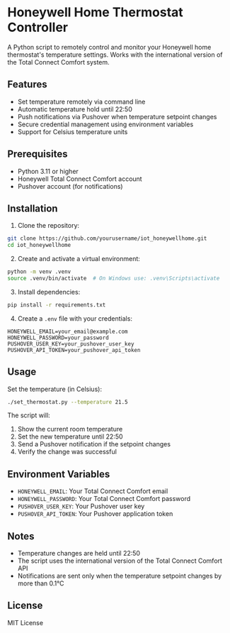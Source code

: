 # Honeywell Home Thermostat Controller

A Python script to remotely control and monitor your Honeywell home thermostat's temperature settings. Works with the international version of the Total Connect Comfort system.

## Features

- Set temperature remotely via command line
- Automatic temperature hold until 22:50
- Push notifications via Pushover when temperature setpoint changes
- Secure credential management using environment variables
- Support for Celsius temperature units

## Prerequisites

- Python 3.11 or higher
- Honeywell Total Connect Comfort account
- Pushover account (for notifications)

## Installation

1. Clone the repository:
```bash
git clone https://github.com/yourusername/iot_honeywellhome.git
cd iot_honeywellhome
```

2. Create and activate a virtual environment:
```bash
python -m venv .venv
source .venv/bin/activate  # On Windows use: .venv\Scripts\activate
```

3. Install dependencies:
```bash
pip install -r requirements.txt
```

4. Create a `.env` file with your credentials:
```
HONEYWELL_EMAIL=your_email@example.com
HONEYWELL_PASSWORD=your_password
PUSHOVER_USER_KEY=your_pushover_user_key
PUSHOVER_API_TOKEN=your_pushover_api_token
```

## Usage

Set the temperature (in Celsius):
```bash
./set_thermostat.py --temperature 21.5
```

The script will:
1. Show the current room temperature
2. Set the new temperature until 22:50
3. Send a Pushover notification if the setpoint changes
4. Verify the change was successful

## Environment Variables

- `HONEYWELL_EMAIL`: Your Total Connect Comfort email
- `HONEYWELL_PASSWORD`: Your Total Connect Comfort password
- `PUSHOVER_USER_KEY`: Your Pushover user key
- `PUSHOVER_API_TOKEN`: Your Pushover application token

## Notes

- Temperature changes are held until 22:50
- The script uses the international version of the Total Connect Comfort API
- Notifications are sent only when the temperature setpoint changes by more than 0.1°C

## License

MIT License